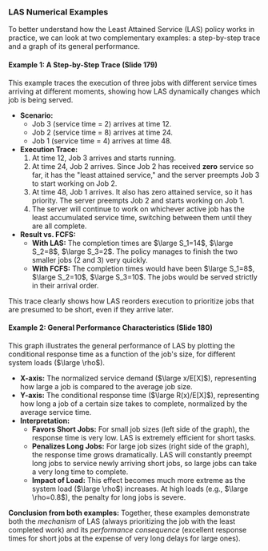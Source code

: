 ### LAS Numerical Examples

To better understand how the Least Attained Service (LAS) policy works in practice, we can look at two complementary examples: a step-by-step trace and a graph of its general performance.

#### Example 1: A Step-by-Step Trace (Slide 179)

This example traces the execution of three jobs with different service times arriving at different moments, showing how LAS dynamically changes which job is being served.

  * **Scenario:**
      * Job 3 (service time = 2) arrives at time 12.
      * Job 2 (service time = 8) arrives at time 24.
      * Job 1 (service time = 4) arrives at time 48.
  * **Execution Trace:**
    1.  At time 12, Job 3 arrives and starts running.
    2.  At time 24, Job 2 arrives. Since Job 2 has received **zero** service so far, it has the "least attained service," and the server preempts Job 3 to start working on Job 2.
    3.  At time 48, Job 1 arrives. It also has zero attained service, so it has priority. The server preempts Job 2 and starts working on Job 1.
    4.  The server will continue to work on whichever active job has the least accumulated service time, switching between them until they are all complete.
  * **Result vs. FCFS:**
      * **With LAS:** The completion times are $\large S_1=14$, $\large S_2=8$, $\large S_3=2$. The policy manages to finish the two smaller jobs (2 and 3) very quickly.
      * **With FCFS:** The completion times would have been $\large S_1=8$, $\large S_2=10$, $\large S_3=10$. The jobs would be served strictly in their arrival order.

This trace clearly shows how LAS reorders execution to prioritize jobs that are presumed to be short, even if they arrive later.

#### Example 2: General Performance Characteristics (Slide 180)

This graph illustrates the general performance of LAS by plotting the conditional response time as a function of the job's size, for different system loads ($\large \rho$).

  * **X-axis:** The normalized service demand ($\large x/E[X]$), representing how large a job is compared to the average job size.
  * **Y-axis:** The conditional response time ($\large R(x)/E[X]$), representing how long a job of a certain size takes to complete, normalized by the average service time.
  * **Interpretation:**
      * **Favors Short Jobs:** For small job sizes (left side of the graph), the response time is very low. LAS is extremely efficient for short tasks.
      * **Penalizes Long Jobs:** For large job sizes (right side of the graph), the response time grows dramatically. LAS will constantly preempt long jobs to service newly arriving short jobs, so large jobs can take a very long time to complete.
      * **Impact of Load:** This effect becomes much more extreme as the system load ($\large \rho$) increases. At high loads (e.g., $\large \rho=0.8$), the penalty for long jobs is severe.

**Conclusion from both examples:** Together, these examples demonstrate both the *mechanism* of LAS (always prioritizing the job with the least completed work) and its *performance consequence* (excellent response times for short jobs at the expense of very long delays for large ones).